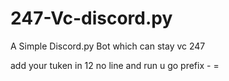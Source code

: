 # 247-Vc-discord.py
A Simple Discord.py Bot which can stay vc 247

add your tuken in 12 no line 
and run u go 
prefix - =
